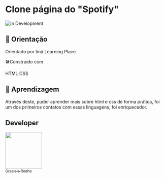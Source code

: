 # Clone página  do "Spotify"

![in Development](https://img.shields.io/badge/Project%20-%20Orientado-green) 

## 🚀 Orientação

Orientado por Imã Learning Place.


🛠️Construído com

HTML
CSS

## 🚀 Aprendizagem

Através deste, puder aprender mais sobre html e css de forma prática, foi um dos primeiros contatos com essas linguagens, foi enriquecedor.


## Developer

[<img src="https://avatars.githubusercontent.com/u/104076058?v=4" width=115><br><sub>Grasiele Rocha</sub>](https://github.com/GrasieleRocha) 
